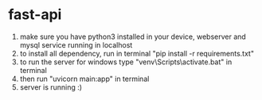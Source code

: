 # fast-api

1. make sure you have python3 installed in your device, webserver and mysql service running in localhost
2. to install all dependency, run in terminal "pip install -r requirements.txt"
3. to run the server for windows type "venv\Scripts\activate.bat" in terminal
4. then run "uvicorn main:app" in terminal
5. server is running :)
